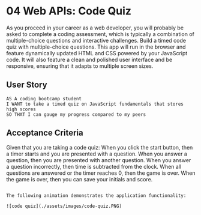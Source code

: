 # 04 Web APIs: Code Quiz

As you proceed in your career as a web developer, you will probably be asked to complete a coding assessment, which is typically a combination of multiple-choice questions and interactive challenges. Build a timed code quiz with multiple-choice questions. This app will run in the browser and feature dynamically updated HTML and CSS powered by your JavaScript code. It will also feature a clean and polished user interface and be responsive, ensuring that it adapts to multiple screen sizes.

## User Story

```
AS A coding bootcamp student
I WANT to take a timed quiz on JavaScript fundamentals that stores high scores
SO THAT I can gauge my progress compared to my peers
```

## Acceptance Criteria

Given that you are taking a code quiz:
When you click the start button,
then a timer starts and you are presented with a question.
When you answer a question,
then you are presented with another question.
When you answer a question incorrectly,
then time is subtracted from the clock.
When all questions are answered or the timer reaches 0,
then the game is over.
When the game is over,
then you can save your initials and score.
```

The following animation demonstrates the application functionality:

![code quiz](./assets/images/code-quiz.PNG)


